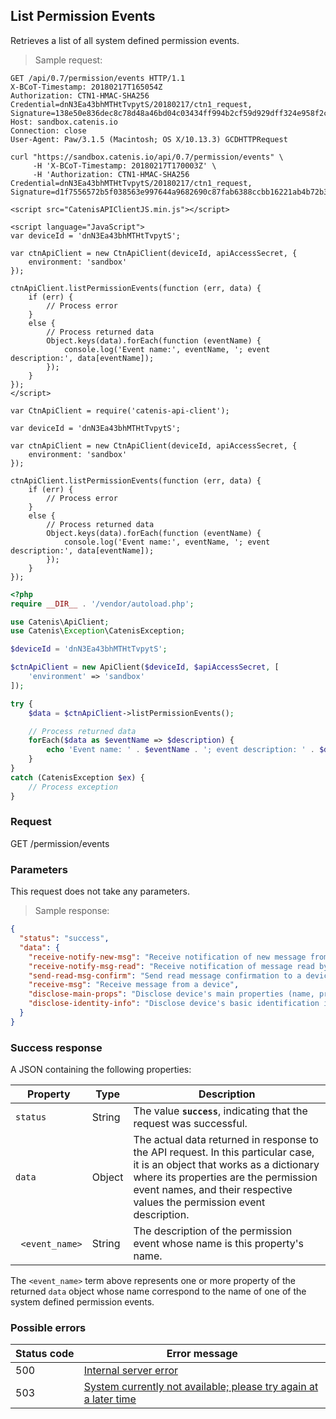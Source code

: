 ## List Permission Events

Retrieves a list of all system defined permission events.

> Sample request:

```http--raw
GET /api/0.7/permission/events HTTP/1.1
X-BCoT-Timestamp: 20180217T165054Z
Authorization: CTN1-HMAC-SHA256 Credential=dnN3Ea43bhMTHtTvpytS/20180217/ctn1_request, Signature=138e50e836dec8c78d48a46bd04c03434ff994b2cf59d929dff324e958f2c096
Host: sandbox.catenis.io
Connection: close
User-Agent: Paw/3.1.5 (Macintosh; OS X/10.13.3) GCDHTTPRequest
```

```shell
curl "https://sandbox.catenis.io/api/0.7/permission/events" \
     -H 'X-BCoT-Timestamp: 20180217T170003Z' \
     -H 'Authorization: CTN1-HMAC-SHA256 Credential=dnN3Ea43bhMTHtTvpytS/20180217/ctn1_request, Signature=d1f7556572b5f038563e997644a9682690c87fab6388ccbb16221ab4b72b3a56'
```

```html--javascript
<script src="CatenisAPIClientJS.min.js"></script>

<script language="JavaScript">
var deviceId = 'dnN3Ea43bhMTHtTvpytS';

var ctnApiClient = new CtnApiClient(deviceId, apiAccessSecret, {
    environment: 'sandbox'
});

ctnApiClient.listPermissionEvents(function (err, data) {
    if (err) {
        // Process error
    }
    else {
        // Process returned data
        Object.keys(data).forEach(function (eventName) {
            console.log('Event name:', eventName, '; event description:', data[eventName]);
        });
    }
});
</script>
```

```javascript--node
var CtnApiClient = require('catenis-api-client');

var deviceId = 'dnN3Ea43bhMTHtTvpytS';

var ctnApiClient = new CtnApiClient(deviceId, apiAccessSecret, {
    environment: 'sandbox'
});

ctnApiClient.listPermissionEvents(function (err, data) {
    if (err) {
        // Process error
    }
    else {
        // Process returned data
        Object.keys(data).forEach(function (eventName) {
            console.log('Event name:', eventName, '; event description:', data[eventName]);
        });
    }
});
```

```php
<?php
require __DIR__ . '/vendor/autoload.php';

use Catenis\ApiClient;
use Catenis\Exception\CatenisException;

$deviceId = 'dnN3Ea43bhMTHtTvpytS';

$ctnApiClient = new ApiClient($deviceId, $apiAccessSecret, [
    'environment' => 'sandbox'
]);

try {
    $data = $ctnApiClient->listPermissionEvents();

    // Process returned data
    forEach($data as $eventName => $description) {
        echo 'Event name: ' . $eventName . '; event description: ' . $description . PHP_EOL;
    }
}
catch (CatenisException $ex) {
    // Process exception
}
```

### Request

GET /permission/events

### Parameters

This request does not take any parameters.

> Sample response:

```json
{
  "status": "success",
  "data": {
    "receive-notify-new-msg": "Receive notification of new message from a device",
    "receive-notify-msg-read": "Receive notification of message read by a device",
    "send-read-msg-confirm": "Send read message confirmation to a device",
    "receive-msg": "Receive message from a device",
    "disclose-main-props": "Disclose device's main properties (name, product unique ID) to a device",
    "disclose-identity-info": "Disclose device's basic identification information to a device"
  }
}
```

### Success response

A JSON containing the following properties:

| Property | Type | Description |
| -------- | ---- | ----------- |
| `status` | String | The value **`success`**, indicating that the request was successful. |
| `data` | Object | The actual data returned in response to the API request. In this particular case, it is an object that works as a dictionary where its properties are the permission event names, and their respective values the permission event description. |
| &nbsp;&nbsp;`<event_name>` | String | The description of the permission event whose name is this property's name. |

<aside class="notice">
The <code>&lt;event_name></code> term above represents one or more property of the returned <code>data</code> object whose name correspond to the name of one of the system defined permission events.
</aside>

### Possible errors

| Status&nbsp;code | Error&nbsp;message |
| ----------- | ------------- |
| 500 | <a href="#error_msg_100">Internal server error</a> |
| 503 | <a href="#error_msg_220">System currently not available; please try again at a later time</a> |

